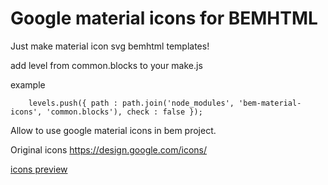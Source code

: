 Google material icons for BEMHTML
=================================

Just make material icon svg bemhtml templates!

add level from common.blocks to your make.js

example
```
    levels.push({ path : path.join('node_modules', 'bem-material-icons', 'common.blocks'), check : false });
```

Allow to use google material icons in bem project.

Original icons https://design.google.com/icons/

[icons preview](https://appwilio.github.io/bem-material-icons/)
